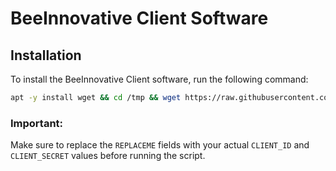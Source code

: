 # BeeInnovative Client Software

## Installation
To install the BeeInnovative Client software, run the following command:

```bash
apt -y install wget && cd /tmp && wget https://raw.githubusercontent.com/Project4-0S1/beeInnovativeInstaller/refs/heads/main/clientinstaller.sh && chmod +x clientinstaller.sh && ./clientinstaller.sh "API_URL='https://beeinnovative.azurewebsites.net'" "RELAY_GPIO=23" "ALERT_GPIO=23" "BEEHIVE_LATITUDE=51.16109694916157" "BEEHIVE_LONGITUDE=4.961227393192176" "CLIENT_ID=REPLACEME" "CLIENT_SECRET=REPLACEME" "AUTH_URL=https://bee-innovative.eu.auth0.com/oauth/token"
```

### Important:
Make sure to replace the `REPLACEME` fields with your actual `CLIENT_ID` and `CLIENT_SECRET` values before running the script.

